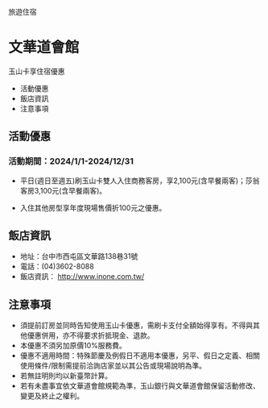 旅遊住宿

# 文華道會館  

玉山卡享住宿優惠

  * 活動優惠
  * 飯店資訊
  * 注意事項

## 活動優惠

### 活動期間：2024/1/1-2024/12/31

  * 平日(週日至週五)刷玉山卡雙人入住商務客房，享2,100元(含早餐兩客)；莎翁客房3,100元(含早餐兩客)。
  

  * 入住其他房型享年度現場售價折100元之優惠。

  

## 飯店資訊

  * 地址：台中市西屯區文華路138巷31號
  * 電話：(04)3602-8088
  * 飯店資訊： http://www.inone.com.tw/

## 注意事項

  * 須提前訂房並同時告知使用玉山卡優惠，需刷卡支付全額始得享有。不得與其他優惠併用，亦不得要求折抵現金、退款。
  * 本優惠不須另加原價10%服務費。
  * 優惠不適用時間：特殊節慶及例假日不適用本優惠，另平、假日之定義、相關使用條件/限制需提前洽詢店家並以其公告或現場說明為準。
  * 若無註明則均以新臺幣計算。
  * 若有未盡事宜依文華道會館規範為準，玉山銀行與文華道會館保留活動修改、變更及終止之權利。

